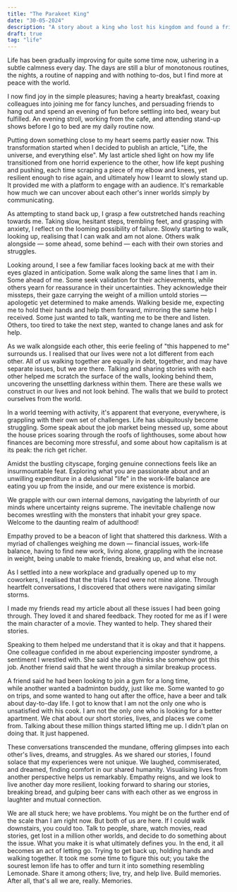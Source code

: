 ```yaml
---
title: "The Parakeet King"
date: "30-05-2024"
description: "A story about a king who lost his kingdom and found a friend."
draft: true
tag: "life"
---
```


Life has been gradually improving for quite some time now, ushering in a subtle calmness every day. The days are still a blur of monotonous routines, the nights, a routine of napping and with nothing to-dos, but I find more at peace with the world.

I now find joy in the simple pleasures; having a hearty breakfast, coaxing colleagues into joining me for fancy lunches, and persuading friends to hang out and spend an evening of fun before settling into bed, weary but fulfilled. An evening stroll, working from the cafe, and attending stand-up shows before I go to bed are my daily routine now.

Putting down something close to my heart seems partly easier now. This transformation started when I decided to publish an article, "Life, the universe, and everything else". My last article shed light on how my life transitioned from one horrid experience to the other, how life kept pushing and pushing, each time scraping a piece of my elbow and knees, yet resilient enough to rise again, and ultimately how I learnt to slowly stand up. It provided me with a platform to engage with an audience. It's remarkable how much we can uncover about each other's inner worlds simply by communicating.

As attempting to stand back up, I grasp a few outstretched hands reaching towards me. Taking slow, hesitant steps, trembling feet, and grasping with anxiety, I reflect on the looming possibility of failure. Slowly starting to walk, looking up, realising that I can walk and am not alone. Others walk alongside — some ahead, some behind — each with their own stories and struggles.

Looking around, I see a few familiar faces looking back at me with their eyes glazed in anticipation. Some walk along the same lines that I am in. Some ahead of me. Some seek validation for their achievements, while others yearn for reassurance in their uncertainties. They acknowledge their missteps, their gaze carrying the weight of a million untold stories — apologetic yet determined to make amends. Walking beside me, expecting me to hold their hands and help them forward, mirroring the same help I received. Some just wanted to talk, wanting me to be there and listen. Others, too tired to take the next step, wanted to change lanes and ask for help.

As we walk alongside each other, this eerie feeling of "this happened to me" surrounds us. I realised that our lives were not a lot different from each other. All of us walking together are equally in debt, together, and may have separate issues, but we are there. Talking and sharing stories with each other helped me scratch the surface of the walls, looking behind them, uncovering the unsettling darkness within them. There are these walls we construct in our lives and not look behind. The walls that we build to protect ourselves from the world. 

In a world teeming with activity, it's apparent that everyone, everywhere, is grappling with their own set of challenges. Life has ubiquitously become struggling. Some speak about the job market being messed up, some about the house prices soaring through the roofs of lighthouses, some about how finances are becoming more stressful, and some about how capitalism is at its peak: the rich get richer.

Amidst the bustling cityscape, forging genuine connections feels like an insurmountable feat. Exploring what you are passionate about and an unwilling expenditure in a delusional "life" in the work-life balance are eating you up from the inside, and our mere existence is morbid. 

We grapple with our own internal demons, navigating the labyrinth of our minds where uncertainty reigns supreme. The inevitable challenge now becomes wrestling with the monsters that inhabit your grey space. Welcome to the daunting realm of adulthood!

Empathy proved to be a beacon of light that shattered this darkness. With a myriad of challenges weighing me down — financial issues, work-life balance, having to find new work, living alone, grappling with the increase in weight, being unable to make friends, breaking up, and what else not.

As I settled into a new workplace and gradually opened up to my coworkers, I realised that the trials I faced were not mine alone. Through heartfelt conversations, I discovered that others were navigating similar storms.

I made my friends read my article about all these issues I had been going through. They loved it and shared feedback. They rooted for me as if I were the main character of a movie. They wanted to help. They shared their stories.

Speaking to them helped me understand that it is okay and that it happens. One colleague confided in me about experiencing imposter syndrome, a sentiment I wrestled with. She said she also thinks she somehow got this job. Another friend said that he went through a similar breakup process. 

A friend said he had been looking to join a gym for a long time, while another wanted a badminton buddy, just like me. Some wanted to go on trips, and some wanted to hang out after the office, have a beer and talk about day-to-day life. I got to know that I am not the only one who is unsatisfied with his cook. I am not the only one who is looking for a better apartment. We chat about our short stories, lives, and places we come from. Talking about these million things started lifting me up. I didn't plan on doing that. It just happened.

These conversations transcended the mundane, offering glimpses into each other's lives, dreams, and struggles. As we shared our stories, I found solace that my experiences were not unique. We laughed, commiserated, and dreamed, finding comfort in our shared humanity. Visualising lives from another perspective helps us remarkably. Empathy reigns, and we look to live another day more resilient, looking forward to sharing our stories, breaking bread, and gulping beer cans with each other as we engross in laughter and mutual connection.

We are all stuck here; we have problems. You might be on the further end of the scale than I am right now. But both of us are here. If I could walk downstairs, you could too. Talk to people, share, watch movies, read stories, get lost in a million other worlds, and decide to do something about the issue. What you make it is what ultimately defines you. In the end, it all becomes an act of letting go. Trying to get back up, holding hands and walking together. It took me some time to figure this out; you take the sourest lemon life has to offer and turn it into something resembling Lemonade. Share it among others; live, try, and help live. Build memories. After all, that's all we are, really. Memories.